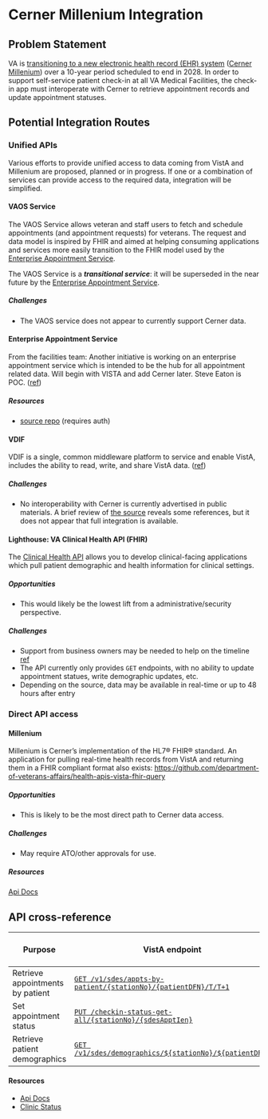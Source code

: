 # Cerner Millenium Integration

## Problem Statement

VA is [transitioning to a new electronic health record (EHR) system](https://www.ehrm.va.gov) ([Cerner Millenium](https://www.cerner.com/solutions/health-systems)) over a 10-year period scheduled to end in 2028. In order to support self-service patient check-in at all VA Medical Facilities, the check-in app must interoperate with Cerner to retrieve appointment records and update appointment statuses.

## Potential Integration Routes

### Unified APIs

Various efforts to provide unified access to data coming from VistA and Millenium are proposed, planned or in progress. If one or a combination of services can provide access to the required data, integration will be simplified.

#### VAOS Service

The VAOS Service allows veteran and staff users to fetch and schedule appointments (and appointment requests) for 
veterans. The request and data model is inspired by FHIR and aimed at helping consuming applications and services more
easily transition to the FHIR model used by the 
[Enterprise Appointment Service](https://coderepo.mobilehealth.va.gov/projects/CSS/repos/enterprise-appointment-service/browse).

The VAOS Service is a **_transitional service_**: it will be superseded in the near future by the [Enterprise Appointment
Service](https://coderepo.mobilehealth.va.gov/projects/CSS/repos/enterprise-appointment-service/browse).

##### Challenges

- The VAOS service does not appear to currently support Cerner data.

#### Enterprise Appointment Service

From the facilities team: Another initiative is working on an enterprise appointment service which is intended to be the hub for all appointment related data. Will begin with VISTA and add Cerner later. Steve Eaton is POC. ([ref](https://github.com/department-of-veterans-affairs/va.gov-team/issues/30209#issuecomment-936648507)) 

##### Resources

- [source repo](https://coderepo.mobilehealth.va.gov/projects/CSS/repos/enterprise-appointment-service/browse) (requires auth)

#### VDIF

VDIF is a single, common middleware platform to service and enable VistA, includes the ability to read, write, and share VistA data. ([ref](https://github.com/department-of-veterans-affairs/vdif-ep-devops))

##### Challenges

- No interoperability with Cerner is currently advertised in public materials. A brief review of [the source](https://github.com/department-of-veterans-affairs/Redacted-Public-Release-VDIF-EP-v2.34.0-May-2021) reveals some references, but it does not appear that full integration is available.

#### Lighthouse: VA Clinical Health API (FHIR)

The [Clinical Health API](https://developer.va.gov/explore/health/docs/clinical_health?version=current) allows you to develop clinical-facing applications which pull patient demographic and health information for clinical settings.

##### Opportunities

- This would likely be the lowest lift from a administrative/security perspective.

##### Challenges

- Support from business owners may be needed to help on the timeline [ref](https://dsva.slack.com/archives/C01DGGY71T9/p1634592825245500?thread_ts=1627066655.430300&cid=C01DGGY71T9)
- The API currently only provides `GET` endpoints, with no ability to update appointment statues, write demographic updates, etc.
- Depending on the source, data may be available in real-time or up to 48 hours after entry 

### Direct API access

#### Millenium

Millenium is Cerner’s implementation of the HL7® FHIR® standard. An application for pulling real-time health records from VistA and returning them in a FHIR compliant format also exists: https://github.com/department-of-veterans-affairs/health-apis-vista-fhir-query

##### Opportunities

- This is likely to be the most direct path to Cerner data access.

##### Challenges

- May require ATO/other approvals for use.

##### Resources

[Api Docs](https://fhir.cerner.com/millennium/overview/)


## API cross-reference

| Purpose  | VistA endpoint | VistA Required Params | Millenium Endpoint | Millenium Required Params |
| -------- | -------------- | --------------------- | ------------------ | ------------------------- |
| Retrieve appointments by patient | [`GET /v1/sdes/appts-by-patient/{stationNo}/{patientDFN}/T/T+1`](https://github.com/department-of-veterans-affairs/chip#multiple-appointments) | `stationNo`, `patientDFN` | [`GET /Appointment?:parameters`](https://fhir.cerner.com/millennium/r4/base/workflow/appointment/#search) | `patient`, `location`, `practitioner` |
| Set appointment status | [`PUT /checkin-status-get-all/{stationNo}/{sdesApptIen}`](https://github.com/department-of-veterans-affairs/chip#multiple-appointments) | `stationNo`, `sdesApptIen` | [`PATCH /Appointment/:id`](https://fhir.cerner.com/millennium/r4/base/workflow/appointment/#example---update-status-to-booked) | `id` |
| Retrieve patient demographics | [`GET /v1/sdes/demographics/${stationNo}/${patientDFN}`](https://github.com/department-of-veterans-affairs/chip/blob/3aa487837da7fa37b2620005f1371ed3f0f2acbe/layers/utilities/nodejs/vistaService.js#L65) | `stationNo`, `patientDFN` | [`GET /Patient/:id`](https://fhir.cerner.com/millennium/r4/base/individuals/patient/#retrieve-by-id) | `id` |

#### Resources

- [Api Docs](https://developer.va.gov/explore/health/docs/clinical_health?version=current)
- [Clinic Status](https://github.com/department-of-veterans-affairs/health-apis-vista-fhir-query/wiki)

